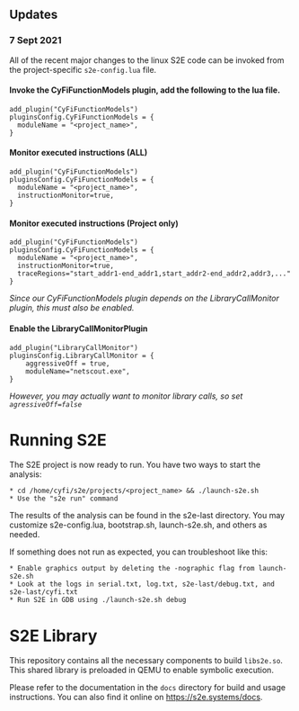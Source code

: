 ## Updates

### 7 Sept 2021

All of the recent major changes to the linux S2E code can be invoked from the project-specific ``s2e-config.lua`` file.

#### Invoke the CyFiFunctionModels plugin, add the following to the lua file.

``` 
add_plugin("CyFiFunctionModels")
pluginsConfig.CyFiFunctionModels = {
  moduleName = "<project_name>",
}
```
#### Monitor executed instructions (ALL)
``` 
add_plugin("CyFiFunctionModels")
pluginsConfig.CyFiFunctionModels = {
  moduleName = "<project_name>",
  instructionMonitor=true,
}
```
#### Monitor executed instructions (Project only)
``` 
add_plugin("CyFiFunctionModels")
pluginsConfig.CyFiFunctionModels = {
  moduleName = "<project_name>",
  instructionMonitor=true,
  traceRegions="start_addr1-end_addr1,start_addr2-end_addr2,addr3,..."
}
```

*Since our CyFiFunctionModels plugin depends on the LibraryCallMonitor plugin, this must also be enabled.*

#### Enable the LibraryCallMonitorPlugin
```
add_plugin("LibraryCallMonitor")
pluginsConfig.LibraryCallMonitor = {
	aggressiveOff = true,
	moduleName="netscout.exe",
}
```

*However, you may actually want to monitor library calls, so set `agressiveOff=false`*

Running S2E
===========

The S2E project is now ready to run. You have two ways to start the analysis:

    * cd /home/cyfi/s2e/projects/<project_name> && ./launch-s2e.sh
    * Use the "s2e run" command

The results of the analysis can be found in the s2e-last directory.
You may customize s2e-config.lua, bootstrap.sh, launch-s2e.sh, and others
as needed.

If something does not run as expected, you can troubleshoot like this:

    * Enable graphics output by deleting the -nographic flag from launch-s2e.sh
    * Look at the logs in serial.txt, log.txt, s2e-last/debug.txt, and s2e-last/cyfi.txt
    * Run S2E in GDB using ./launch-s2e.sh debug



S2E Library
===========

This repository contains all the necessary components to build ``libs2e.so``. This shared
library is preloaded in QEMU to enable symbolic execution.

Please refer to the documentation in the ``docs`` directory for build and usage instructions.
You can also find it online on <https://s2e.systems/docs>.
